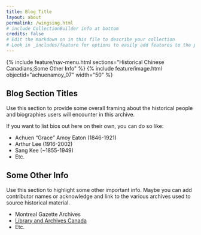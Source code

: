 ```yaml
---
title: Blog Title
layout: about
permalink: /wingsing.html
# include CollectionBuilder info at bottom
credits: false
# Edit the markdown on in this file to describe your collection
# Look in _includes/feature for options to easily add features to the page
---
```


{% include feature/nav-menu.html sections="Historical Chinese Canadians;Some Other Info" %}
{% include feature/image.html objectid="achuenamoy_07" width="50" %} 

## Blog Section Titles

Use this section to provide some overall framing about the historical people and biographies users will encounter in this archive. 

If you want to list bios out here on their own, you can do so like:

- Achuen “Grace” Amoy Eaton (1846-1921)
- Arthur Lee (1916-2002)
- Sang Kee (~1855-1949)
- Etc.

## Some Other Info
Use this section to highlight some other important info. Maybe you can add contributor names or acknowledge and link to the various archives used to source historical material.

- Montreal Gazette Archives
- [Library and Archives Canada](https://library-archives.canada.ca/eng)
- Etc.
